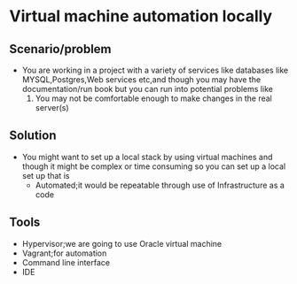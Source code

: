 # Virtual machine automation locally

## Scenario/problem
- You are working in a project with a variety of services like databases like MYSQL,Postgres,Web services etc,and though you may have the documentation/run book but you can run into potential problems like
   1. You may not be comfortable enough to make changes in the real server(s)

## Solution
- You might want to set up a local stack by using virtual machines and though it might be complex or time consuming so you can set up a local set up that is
   -  Automated;it would be repeatable through use of Infrastructure as a code


## Tools 
- Hypervisor;we are going to use Oracle virtual machine
- Vagrant;for automation
- Command line interface
- IDE



   